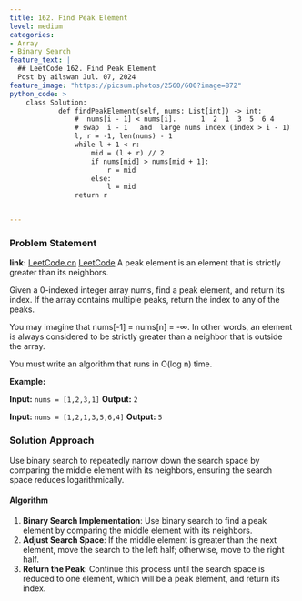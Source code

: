```yaml
---
title: 162. Find Peak Element
level: medium
categories:
- Array
- Binary Search
feature_text: |
  ## LeetCode 162. Find Peak Element
  Post by ailswan Jul. 07, 2024
feature_image: "https://picsum.photos/2560/600?image=872"
python_code: >
    class Solution:
            def findPeakElement(self, nums: List[int]) -> int:
                #  nums[i - 1] < nums[i].      1  2  1  3  5  6 4
                # swap  i - 1   and  large nums index (index > i - 1)
                l, r = -1, len(nums) - 1
                while l + 1 < r:
                    mid = (l + r) // 2
                    if nums[mid] > nums[mid + 1]:
                        r = mid
                    else:
                        l = mid
                return r


---
```


### Problem Statement
**link:**
[LeetCode.cn](https://leetcode.cn/problems/find-peak-element/)
[LeetCode](https://leetcode.com/find-peak-element/)
A peak element is an element that is strictly greater than its neighbors.

Given a 0-indexed integer array nums, find a peak element, and return its index. If the array contains multiple peaks, return the index to any of the peaks.

You may imagine that nums[-1] = nums[n] = -∞. In other words, an element is always considered to be strictly greater than a neighbor that is outside the array.

You must write an algorithm that runs in O(log n) time.

**Example:**

**Input:** `nums = [1,2,3,1]`
**Output:** `2`

**Input:** `nums = [1,2,1,3,5,6,4]`
**Output:** `5`
 
### Solution Approach
Use binary search to repeatedly narrow down the search space by comparing the middle element with its neighbors, ensuring the search space reduces logarithmically.

#### Algorithm
1. **Binary Search Implementation**: Use binary search to find a peak element by comparing the middle element with its neighbors.
2. **Adjust Search Space**: If the middle element is greater than the next element, move the search to the left half; otherwise, move to the right half.
3. **Return the Peak**: Continue this process until the search space is reduced to one element, which will be a peak element, and return its index.
